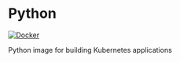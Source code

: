 # Python

[![Docker](https://github.com/GamesBoost42/python/actions/workflows/docker.yml/badge.svg)](https://github.com/GamesBoost42/python/actions/workflows/docker.yml)

Python image for building Kubernetes applications
